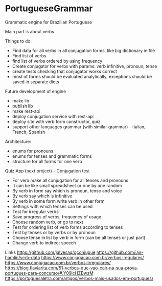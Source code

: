 # PortugueseGrammar
Grammatic engine for Brazilian Portuguese

Main part is about verbs

Things to do:
 - Find data for all verbs in all conjugation forms, like big dictionary in file
 - Find list of verbs
 - find list of verbs ordered by using frequency
 - Create conjugator for verbs with params: verb infinitive, pronoun, tense
 - create tests checking that conjugator works correct
 - most of forms should be evaluated analytically, exceptions should be saved in separate dicts

 Future development of engine
 - make lib
 - publish lib
 - make rest-api
 - deploy conjugation service with rest-api
 - deploy site with verb form constructor, quiz
 - support other languages grammar (with similar grammar) - Italian, French, Spanish

 Architecture:
  - enums for pronouns
  - enums for tenses and grammatic forms
  - structure for all forms for one verb


Quiz App (next project) - Conjugation test
 - For verb make all conjugation for all tenses and pronouns
 - It can be like small spreadsheet or one by one random
 - By verb in form say which is pronoun, tense and voice
 - By verb say which is infinitive
 - By verb in some form write verb in other form
 - Settings with which tenses can be used
 - Test for irregular verbs
 - Save progress of verbs, frequency of usage
 - Choose random verb, or go to next
 - Test for ordering list of verb forms according to tenses
 - Test by tenses or by verbs or by pronoun
 - Choose tense in list by verb in form (can be all tenses or just part)
 - Change verb to indirect speech


 Links
 https://github.com/jalvesaq/gconjugue
 https://github.com/ian-hamlin/verb-data
 https://www.conjugacao.com.br/verbos-regulares/
 https://www.conjugacao.com.br/verbos-irregulares/
 https://blog.flaviarita.com/51-verbos-que-vao-cair-na-sua-prova-portugues-para-concurso/#.Y09icHZBwzM
 https://portuguesaletra.com/artigos/verbos-mais-usados-em-portugues/
